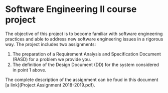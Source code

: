 # Software Engineering II course project 

The objective of this project is to become familiar with software engineering practices and able to address new software engineering issues in a rigorous way. The project includes two assignments:
1. The preparation of a Requirement Analysis and Specification Document (RASD) for a problem we provide you.
2. The definition of the Design Document (DD) for the system considered in point 1 above.

The complete description of the assignment can be foud in this document [a link](Project Assignment 2018-2019.pdf).
